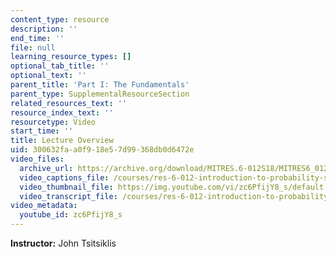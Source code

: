 ```yaml
---
content_type: resource
description: ''
end_time: ''
file: null
learning_resource_types: []
optional_tab_title: ''
optional_text: ''
parent_title: 'Part I: The Fundamentals'
parent_type: SupplementalResourceSection
related_resources_text: ''
resource_index_text: ''
resourcetype: Video
start_time: ''
title: Lecture Overview
uid: 300632fa-a0f9-18e5-7d99-368db0d6472e
video_files:
  archive_url: https://archive.org/download/MITRES.6-012S18/MITRES6_012S18_L13-01_300k.mp4
  video_captions_file: /courses/res-6-012-introduction-to-probability-spring-2018/3b74fa94cdef5f969c38b8c678fdb909_zc6PfijY8_s.vtt
  video_thumbnail_file: https://img.youtube.com/vi/zc6PfijY8_s/default.jpg
  video_transcript_file: /courses/res-6-012-introduction-to-probability-spring-2018/15e4eab070e45eae746f4e28debb173f_zc6PfijY8_s.pdf
video_metadata:
  youtube_id: zc6PfijY8_s
---
```


**Instructor:** John Tsitsiklis